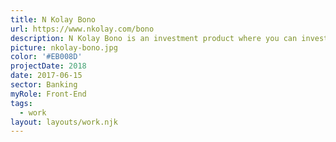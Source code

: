 ```yaml
---
title: N Kolay Bono
url: https://www.nkolay.com/bono
description: N Kolay Bono is an investment product where you can invest your money at high interest rates throughout the maturity of the bond.
picture: nkolay-bono.jpg
color: '#EB008D'
projectDate: 2018
date: 2017-06-15
sector: Banking
myRole: Front-End
tags:
  - work
layout: layouts/work.njk
---
```

